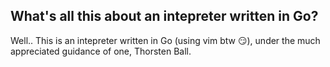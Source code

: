 ## What's all this about an intepreter written in Go?
Well.. This is an intepreter written in Go (using vim btw 😏), under the much appreciated guidance of one, Thorsten Ball.
